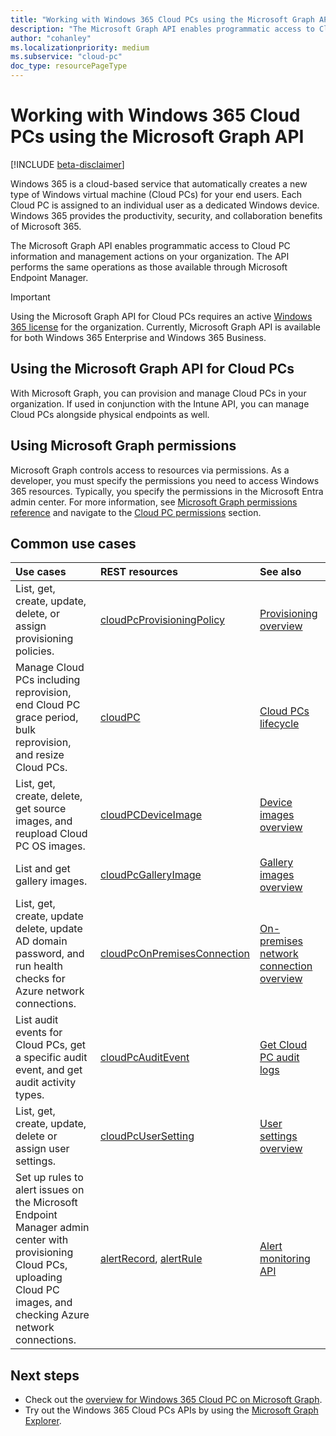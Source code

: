 ```yaml
---
title: "Working with Windows 365 Cloud PCs using the Microsoft Graph API"
description: "The Microsoft Graph API enables programmatic access to Cloud PC information and management actions on your organization."
author: "cohanley"
ms.localizationpriority: medium
ms.subservice: "cloud-pc"
doc_type: resourcePageType
---
```


# Working with Windows 365 Cloud PCs using the Microsoft Graph API

[!INCLUDE [beta-disclaimer](../../includes/beta-disclaimer.md)]

Windows 365 is a cloud-based service that automatically creates a new type of Windows virtual machine (Cloud PCs) for your end users. Each Cloud PC is assigned to an individual user as a dedicated Windows device. Windows 365 provides the productivity, security, and collaboration benefits of Microsoft 365.

The Microsoft Graph API enables programmatic access to Cloud PC information and management actions on your organization. The API performs the same operations as those available through Microsoft Endpoint Manager.

> [!IMPORTANT]
> Using the Microsoft Graph API for Cloud PCs requires an active [Windows 365 license](https://www.microsoft.com/windows-365) for the organization. Currently, Microsoft Graph API is available for both Windows 365 Enterprise and Windows 365 Business.

## Using the Microsoft Graph API for Cloud PCs

With Microsoft Graph, you can provision and manage Cloud PCs in your organization. If used in conjunction with the Intune API, you can manage Cloud PCs alongside physical endpoints as well.

## Using Microsoft Graph permissions

Microsoft Graph controls access to resources via permissions. As a developer, you must specify the permissions you need to access Windows 365 resources. Typically, you specify the permissions in the Microsoft Entra admin center. For more information, see [Microsoft Graph permissions reference](/graph/permissions-reference) and navigate to the [Cloud PC permissions](/graph/permissions-reference#cloud-pc-permissions) section.

## Common use cases

|Use cases|REST resources|See also|
|:---|:---|:---|
|List, get, create, update, delete, or assign provisioning policies.|[cloudPcProvisioningPolicy](../resources/cloudpcprovisioningpolicy.md)|[Provisioning overview](/windows-365/enterprise/provisioning)|
|Manage Cloud PCs including reprovision, end Cloud PC grace period, bulk reprovision, and resize Cloud PCs.|[cloudPC](../resources/cloudpc.md)|[Cloud PCs lifecycle](/windows-365/enterprise/lifecycle)|
|List, get, create, delete, get source images, and reupload Cloud PC OS images.|[cloudPCDeviceImage](../resources/cloudpcdeviceimage.md)|[Device images overview](/windows-365/enterprise/device-images)|
|List and get gallery images.|[cloudPcGalleryImage](../resources/cloudpcgalleryimage.md)|[Gallery images overview](/windows-365/enterprise/device-images)|
|List, get, create, update delete, update AD domain password, and run health checks for Azure network connections.|[cloudPcOnPremisesConnection](../resources/cloudpconpremisesconnection.md)|[On-premises network connection overview](/windows-365/enterprise/on-premises-network-connections)|
|List audit events for Cloud PCs, get a specific audit event, and get audit activity types.|[cloudPcAuditEvent](../resources/cloudpcauditevent.md)|[Get Cloud PC audit logs](/windows-365/enterprise/get-cloud-pc-audit-logs-using-powershell)|
|List, get, create, update, delete or assign user settings.|[cloudPcUserSetting](../resources/cloudpcusersetting.md)|[User settings overview](../resources/cloudpcusersetting.md)|
|Set up rules to alert issues on the Microsoft Endpoint Manager admin center with provisioning Cloud PCs, uploading Cloud PC images, and checking Azure network connections.|[alertRecord](devicemanagement-alertrecord.md), [alertRule](devicemanagement-alertrule.md) | [Alert monitoring API](devicemanagement-monitoring.md) |

## Next steps
- Check out the [overview for Windows 365 Cloud PC on Microsoft Graph](/graph/cloudpc-concept-overview).
- Try out the Windows 365 Cloud PCs APIs by using the [Microsoft Graph Explorer](https://developer.microsoft.com/graph/graph-explorer).
